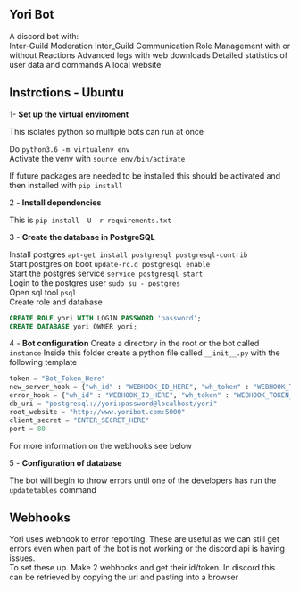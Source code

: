 ## Yori Bot

A discord bot with:  
Inter-Guild Moderation
Inter_Guild Communication
Role Management with or without Reactions
Advanced logs with web downloads
Detailed statistics of user data and commands
A local website

## Instrctions - Ubuntu



1- **Set up the virtual enviroment**

This isolates python so multiple bots can run at once

Do `python3.6 -m virtualenv env`  
Activate the venv with `source env/bin/activate`

If future packages are needed to be installed this should be activated and then installed with `pip install`

2 - **Install dependencies**

This is `pip install -U -r requirements.txt`

3 - **Create the database in PostgreSQL**

Install postgres `apt-get install postgresql postgresql-contrib`  
Start postgres on boot `update-rc.d postgresql enable`  
Start the postgres service `service postgresql start`  
Login to the postgres user `sudo su - postgres`  
Open sql tool `psql`  
Create role and database
```sql
CREATE ROLE yori WITH LOGIN PASSWORD 'password';
CREATE DATABASE yori OWNER yori;
```

4 - **Bot configuration**
Create a directory in the root or the bot called `instance`
Inside this folder create a python file called `__init__.py` with the following template

```py
token = "Bot_Token_Here"
new_server_hook = {"wh_id" : "WEBHOOK_ID_HERE", "wh_token" : "WEBHOOK_TOKEN_HERE" }
error_hook = {"wh_id" : "WEBHOOK_ID_HERE", "wh_token" : "WEBHOOK_TOKEN_HERE"}
db_uri = "postgresql://yori:password@localhost/yori"
root_website = "http://www.yoribot.com:5000"
client_secret = "ENTER_SECRET_HERE"
port = 80
```

For more information on the webhooks see below

5 - **Configuration of database**

The bot will begin to throw errors until one of the developers has run the `updatetables` command


## Webhooks
Yori uses webhook to error reporting. These are useful as we can still get errors even when part of the bot is not working or the discord api is having issues.  
To set these up. Make 2 webhooks and get their id/token. In discord this can be retrieved by copying the url and pasting into a browser